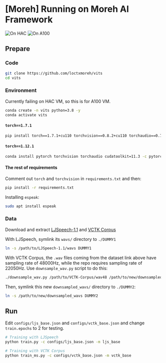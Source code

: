 # [Moreh] Running on Moreh AI Framework
![On HAC](https://badgen.net/badge/Moreh-HAC/fail/red)
![On A100](https://badgen.net/badge/Nvidia-A100/passed/green)

## Prepare

### Code
```bash
git clone https://github.com/loctxmoreh/vits
cd vits
```

### Environment
Currently failing on HAC VM, so this is for A100 VM.
```bash
conda create -n vits python=3.8 -y
conda activate vits
```

#### `torch==1.7.1`
```bash
pip install torch==1.7.1+cu110 torchvision==0.8.2+cu110 torchaudio==0.7.2 -f https://download.pytorch.org/whl/torch_stable.html
```

#### `torch==1.12.1`
```bash
conda install pytorch torchvision torchaudio cudatoolkit=11.3 -c pytorch
```

#### The rest of requirements
Comment out `torch` and `torchvision` in `requirements.txt` and then:
```bash
pip install -r requirements.txt
```

Installing `espeak`:
```bash
sudo apt install espeak
```


### Data
Download and extract
[LJSpeech-1.1](https://data.keithito.com/data/speech/LJSpeech-1.1.tar.bz2)
and
[VCTK Corpus](http://www.udialogue.org/download/VCTK-Corpus.tar.gz)

With LJSpeech, symlink its `wavs/` directory to `./DUMMY1`
```bash
ln -s /path/to/LJSpeech-1.1/wavs DUMMY1
```

With VCTK Corpus, the `.wav` files coming from the dataset link above have
sampling rate of 48000Hz, while the repo requires sampling rate of 22050Hz.
Use `downsample_wav.py` script to do this:
```bash
./downsample_wav.py /path/to/VCTK-Corpus/wav48 /path/to/new/downsampled_wavs 48000 22050
```
Then, symlink this new `downsampled_wavs/` directory to `./DUMMY2`:
```bash
ln -s /path/to/new/downsampled_wavs DUMMY2
```

## Run
Edit `configs/ljs_base.json` and `configs/vctk_base.json` and change
`train.epochs` to 2 for testing.

```bash
# Training with LJSpeech
python train.py -c configs/ljs_base.json -m ljs_base

# Training with VCTK Corpus
python train_ms.py -c configs/vctk_base.json -m vctk_base
```
